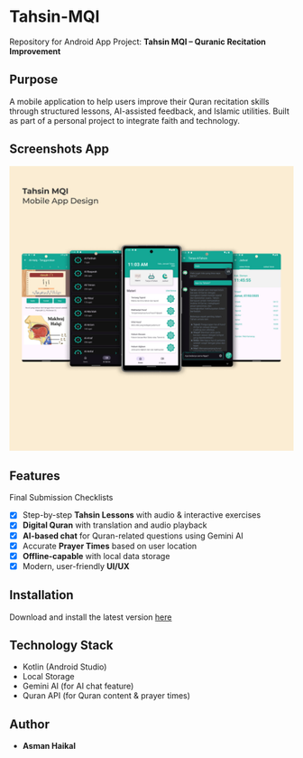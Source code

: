 # Tahsin-MQI  
Repository for Android App Project: **Tahsin MQI – Quranic Recitation Improvement**

## Purpose  
A mobile application to help users improve their Quran recitation skills through structured lessons, AI-assisted feedback, and Islamic utilities. Built as part of a personal project to integrate faith and technology.

## Screenshots App  
![App Screenshot](screenshots/mockup-app.jpg)

## Features  

Final Submission Checklists  
- [x] Step-by-step **Tahsin Lessons** with audio & interactive exercises  
- [x] **Digital Quran** with translation and audio playback  
- [x] **AI-based chat** for Quran-related questions using Gemini AI  
- [x] Accurate **Prayer Times** based on user location  
- [x] **Offline-capable** with local data storage  
- [x] Modern, user-friendly **UI/UX**  

## Installation  
Download and install the latest version [here](https://github.com/e-haikal/TahsinMQI_Android_App/releases/download/v2.1/tahsin_mqi_2.1.apk)

## Technology Stack  
- Kotlin (Android Studio)  
- Local Storage  
- Gemini AI (for AI chat feature)  
- Quran API (for Quran content & prayer times)

## Author  
- **Asman Haikal**
